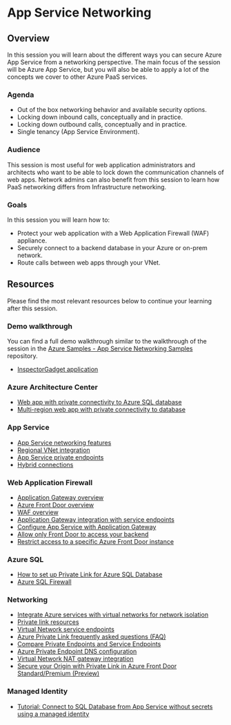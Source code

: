 # App Service Networking

## Overview

In this session you will learn about the different ways you can secure Azure App Service from a networking perspective. The main focus of the session will be Azure App Service, but you will also be able to apply a lot of the concepts we cover to other Azure PaaS services.

### Agenda

- Out of the box networking behavior and available security options.
- Locking down inbound calls, conceptually and in practice.
- Locking down outbound calls, conceptually and in practice.
- Single tenancy (App Service Environment).

### Audience

This session is most useful for web application administrators and architects who want to be able to lock down the communication channels of web apps. Network admins can also benefit from this session to learn how PaaS networking differs from Infrastructure networking.

### Goals

In this session you will learn how to:

- Protect your web application with a Web Application Firewall (WAF) appliance.
- Securely connect to a backend database in your Azure or on-prem network.
- Route calls between web apps through your VNet.

## Resources

Please find the most relevant resources below to continue your learning after this session.

### Demo walkthrough

You can find a full demo walkthrough similar to the walkthrough of the session in the [Azure Samples - App Service Networking Samples](https://github.com/Azure-Samples/app-service-networking-samples) repository.

- [InspectorGadget application](https://github.com/jelledruyts/InspectorGadget)

### Azure Architecture Center

- [Web app with private connectivity to Azure SQL database](https://docs.microsoft.com/azure/architecture/example-scenario/private-web-app/private-web-app)
- [Multi-region web app with private connectivity to database](https://docs.microsoft.com/azure/architecture/example-scenario/sql-failover/app-service-private-sql-multi-region)

### App Service

- [App Service networking features](https://docs.microsoft.com/azure/app-service/networking-features)
- [Regional VNet integration](https://docs.microsoft.com/azure/app-service/web-sites-integrate-with-vnet#regional-vnet-integration)
- [App Service private endpoints](https://docs.microsoft.com/azure/app-service/networking/private-endpoint)
- [Hybrid connections](https://docs.microsoft.com/azure/app-service/app-service-hybrid-connections)

### Web Application Firewall

- [Application Gateway overview](https://docs.microsoft.com/azure/application-gateway/overview)
- [Azure Front Door overview](https://docs.microsoft.com/azure/frontdoor/front-door-overview)
- [WAF overview](https://docs.microsoft.com/azure/web-application-firewall/overview)
- [Application Gateway integration with service endpoints](https://docs.microsoft.com/azure/app-service/networking/app-gateway-with-service-endpoints)
- [Configure App Service with Application Gateway](https://docs.microsoft.com/en-us/azure/application-gateway/configure-web-app-portal)
- [Allow only Front Door to access your backend](https://docs.microsoft.com/azure/frontdoor/front-door-faq#how-do-i-lock-down-the-access-to-my-backend-to-only-azure-front-door-)
- [Restrict access to a specific Azure Front Door instance](https://docs.microsoft.com/en-us/azure/app-service/app-service-ip-restrictions#restrict-access-to-a-specific-azure-front-door-instance)

### Azure SQL

- [How to set up Private Link for Azure SQL Database](https://docs.microsoft.com/azure/azure-sql/database/private-endpoint-overview#how-to-set-up-private-link-for-azure-sql-database)
- [Azure SQL Firewall](https://docs.microsoft.com/azure/azure-sql/database/firewall-create-server-level-portal-quickstart)

### Networking

- [Integrate Azure services with virtual networks for network isolation](https://docs.microsoft.com/azure/virtual-network/vnet-integration-for-azure-services)
- [Private link resources](https://docs.microsoft.com/azure/private-link/private-endpoint-overview#private-link-resource)
- [Virtual Network service endpoints](https://docs.microsoft.com/azure/virtual-network/virtual-network-service-endpoints-overview)
- [Azure Private Link frequently asked questions (FAQ)](https://docs.microsoft.com/azure/private-link/private-link-faq#what-is-the-difference-between-a-service-endpoints-and-a-private-endpoints)
- [Compare Private Endpoints and Service Endpoints](https://docs.microsoft.com/en-us/azure/virtual-network/vnet-integration-for-azure-services#compare-private-endpoints-and-service-endpoints)
- [Azure Private Endpoint DNS configuration](https://docs.microsoft.com/en-us/azure/private-link/private-endpoint-dns)
- [Virtual Network NAT gateway integration](https://docs.microsoft.com/en-us/azure/app-service/networking/nat-gateway-integration)
- [Secure your Origin with Private Link in Azure Front Door Standard/Premium (Preview)](https://docs.microsoft.com/en-us/azure/frontdoor/standard-premium/concept-private-link)

### Managed Identity

- [Tutorial: Connect to SQL Database from App Service without secrets using a managed identity](https://docs.microsoft.com/en-us/azure/app-service/tutorial-connect-msi-sql-database?tabs=windowsclient%2Cef%2Cdotnet)
